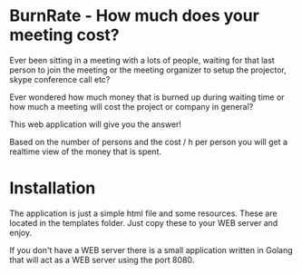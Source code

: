 # BurnRate - How much does your meeting cost?
Ever been sitting in a meeting with a lots of people, waiting for
that last person to join the meeting or the meeting organizer to 
setup the projector, skype conference call etc?

Ever wondered how much money that is burned up during waiting time
or how much a meeting will cost the project or company in general?

This web application will give you the answer!

Based on the number of persons and the cost / h per person you will
get a realtime view of the money that is spent. 

# Installation
The application is just a simple html file and some resources. These
are located in the templates folder. Just copy these to your WEB 
server and enjoy.

If you don't have a WEB server there is a small application written
in Golang that will act as a WEB server using the port 8080.
